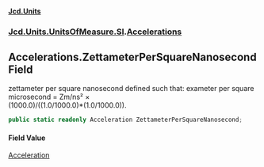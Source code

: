 #### [Jcd.Units](index.md 'index')
### [Jcd.Units.UnitsOfMeasure.SI](Jcd.Units.UnitsOfMeasure.SI.md 'Jcd.Units.UnitsOfMeasure.SI').[Accelerations](Accelerations.md 'Jcd.Units.UnitsOfMeasure.SI.Accelerations')

## Accelerations.ZettameterPerSquareNanosecond Field

zettameter per square nanosecond defined such that: exameter per square microsecond = Zm/ns² ×  
(1000.0)/((1.0/1000.0)*(1.0/1000.0)).

```csharp
public static readonly Acceleration ZettameterPerSquareNanosecond;
```

#### Field Value
[Acceleration](Acceleration.md 'Jcd.Units.UnitTypes.Acceleration')